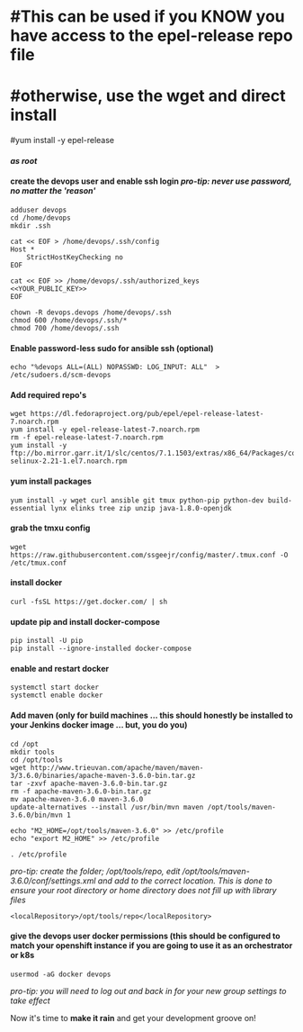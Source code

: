 # #This can be used if you KNOW you have access to the epel-release repo file 
# #otherwise, use the wget and direct install
#yum install -y epel-release


#### *as root*
#### create the devops user and enable ssh login _pro-tip: never use password, no matter the 'reason'_
```
adduser devops
cd /home/devops
mkdir .ssh

cat << EOF > /home/devops/.ssh/config
Host *
    StrictHostKeyChecking no
EOF

cat << EOF >> /home/devops/.ssh/authorized_keys
<<YOUR_PUBLIC_KEY>>
EOF

chown -R devops.devops /home/devops/.ssh
chmod 600 /home/devops/.ssh/*
chmod 700 /home/devops/.ssh
```

#### Enable password-less sudo for ansible ssh (optional)
```
echo "%devops ALL=(ALL) NOPASSWD: LOG_INPUT: ALL"  > /etc/sudoers.d/scm-devops
```

#### Add required repo's
```
wget https://dl.fedoraproject.org/pub/epel/epel-release-latest-7.noarch.rpm
yum install -y epel-release-latest-7.noarch.rpm
rm -f epel-release-latest-7.noarch.rpm
yum install -y ftp://bo.mirror.garr.it/1/slc/centos/7.1.1503/extras/x86_64/Packages/container-selinux-2.21-1.el7.noarch.rpm
```

#### yum install packages
```
yum install -y wget curl ansible git tmux python-pip python-dev build-essential lynx elinks tree zip unzip java-1.8.0-openjdk
```

#### grab the tmxu config 
```
wget https://raw.githubusercontent.com/ssgeejr/config/master/.tmux.conf -O /etc/tmux.conf
```

#### install docker
```
curl -fsSL https://get.docker.com/ | sh
```

#### update pip and install docker-compose
```
pip install -U pip
pip install --ignore-installed docker-compose
```

#### enable and restart docker 
```
systemctl start docker
systemctl enable docker
```

#### Add maven (only for build machines ... this should honestly be installed to your Jenkins docker image ... but, you do you)
```
cd /opt
mkdir tools
cd /opt/tools
wget http://www.trieuvan.com/apache/maven/maven-3/3.6.0/binaries/apache-maven-3.6.0-bin.tar.gz
tar -zxvf apache-maven-3.6.0-bin.tar.gz
rm -f apache-maven-3.6.0-bin.tar.gz
mv apache-maven-3.6.0 maven-3.6.0
update-alternatives --install /usr/bin/mvn maven /opt/tools/maven-3.6.0/bin/mvn 1

echo "M2_HOME=/opt/tools/maven-3.6.0" >> /etc/profile
echo "export M2_HOME" >> /etc/profile

. /etc/profile
```
  
_pro-tip:  create the folder; /opt/tools/repo, edit /opt/tools/maven-3.6.0/conf/settings.xml and add to the correct location. This is done to ensure your root directory or home directory does not fill up with library files_  
```
<localRepository>/opt/tools/repo</localRepository>
```


#### give the devops user docker permissions (this should be configured to match your openshift instance if you are going to use it as an orchestrator or k8s
```
usermod -aG docker devops
```

_pro-tip:  you will need to log out and back in for your new group settings to take effect_

Now it's time to **make it rain** and get your development groove on!  




